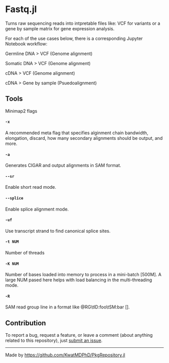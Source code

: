 # Fastq.jl

Turns raw sequencing reads into intpretable files like: VCF for variants or a gene by sample matrix for gene expression analysis.

For each of the use cases below, there is a corresponding Jupyter Notebook workflow:

Germline DNA > VCF (Genome alignment)

Somatic DNA > VCF (Genome alignment)

cDNA > VCF (Genome alignment)

cDNA > Gene by sample (Psuedoalignment)

## Tools

Minimap2 flags

#### `-x ` 
A recommended meta flag that specifies alginment chain bandwidth, elongation, discard, how many secondary alignments should be output, and more. 

#### `-a` 
Generates CIGAR and output alignments in SAM format.

#### `--sr` 
Enable short read mode.

#### `--splice` 
Enable splice alignment mode.

#### `-uf`
Use transcript strand to find canonical splice sites. 

#### `-t NUM`
Number of threads

#### `-K NUM`
Number of bases loaded into memory to process in a mini-batch [500M]. A large NUM pased here helps with load balancing in the multi-threading mode.

#### `-R`
SAM read group line in a format like @RG\\tID:foo\\tSM:bar [].

## Contribution

To report a bug, request a feature, or leave a comment (about anything related to this repository), just [submit an issue](https://github.com/KatharineME/Fastq.jl.jl/issues/new/choose).

---

Made by https://github.com/KwatMDPhD/PkgRepository.jl

